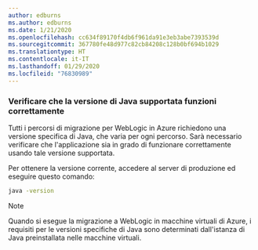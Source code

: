 ```yaml
---
author: edburns
ms.author: edburns
ms.date: 1/21/2020
ms.openlocfilehash: cc634f89170f4db6f961da91e3eb3abe7393539d
ms.sourcegitcommit: 367780fe48d977c82cb84208c128b0bf694b1029
ms.translationtype: HT
ms.contentlocale: it-IT
ms.lasthandoff: 01/29/2020
ms.locfileid: "76830989"
---
```

### <a name="validate-that-the-supported-java-version-works-correctly"></a>Verificare che la versione di Java supportata funzioni correttamente

Tutti i percorsi di migrazione per WebLogic in Azure richiedono una versione specifica di Java, che varia per ogni percorso. Sarà necessario verificare che l'applicazione sia in grado di funzionare correttamente usando tale versione supportata.

Per ottenere la versione corrente, accedere al server di produzione ed eseguire questo comando:

```bash
java -version
```

> [!NOTE]
> Quando si esegue la migrazione a WebLogic in macchine virtuali di Azure, i requisiti per le versioni specifiche di Java sono determinati dall'istanza di Java preinstallata nelle macchine virtuali.
